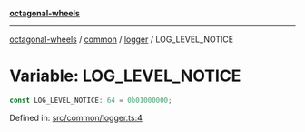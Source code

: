 [**octagonal-wheels**](../../../README.md)

***

[octagonal-wheels](../../../modules.md) / [common](../../README.md) / [logger](../README.md) / LOG\_LEVEL\_NOTICE

# Variable: LOG\_LEVEL\_NOTICE

```ts
const LOG_LEVEL_NOTICE: 64 = 0b01000000;
```

Defined in: [src/common/logger.ts:4](https://github.com/vrtmrz/octagonal-wheels/blob/main/src/common/logger.ts#L4)
